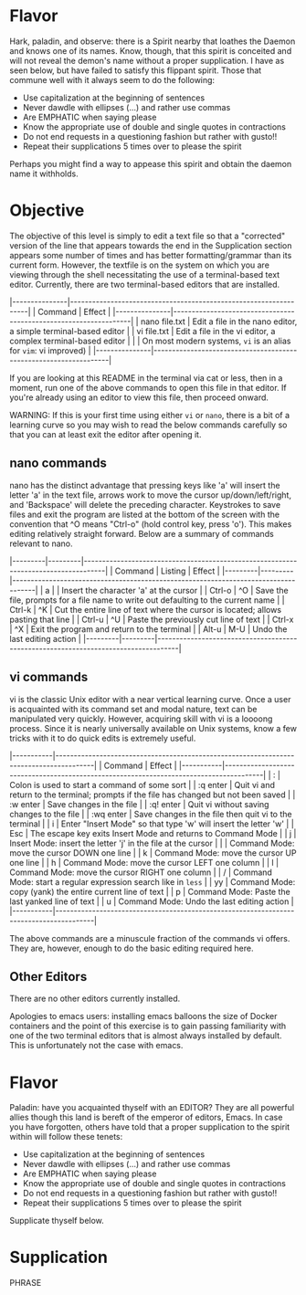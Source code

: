 # Flavor
Hark, paladin, and observe: there is a Spirit nearby that loathes the
Daemon and knows one of its names.  Know, though, that this spirit is
conceited and will not reveal the demon's name without a proper
supplication.  I have as seen below, but have failed to satisfy this
flippant spirit. Those that commune well with it always seem to do the
following:

- Use capitalization at the beginning of sentences
- Never dawdle with ellipses (...) and rather use commas
- Are EMPHATIC when saying please
- Know the appropriate use of double and single quotes in contractions
- Do not end requests in a questioning fashion but rather with gusto!!
- Repeat their supplications 5 times over to please the spirit

Perhaps you might find a way to appease this spirit and obtain the
daemon name it withholds.

# Objective
The objective of this level is simply to edit a text file so that a
"corrected" version of the line that appears towards the end in the
Supplication section appears some number of times and has better
formatting/grammar than its current form. However, the textfile is on
the system on which you are viewing through the shell necessitating
the use of a terminal-based text editor. Currently, there are two
terminal-based editors that are installed.

|---------------|------------------------------------------------------------------|
| Command       | Effect                                                           |
|---------------|------------------------------------------------------------------|
| nano file.txt | Edit a file in the nano editor, a simple terminal-based editor   |
| vi file.txt   | Edit a file in the vi editor, a complex terminal-based editor    |
|               | On most modern systems, `vi` is an alias for `vim`: vi improved) |
|---------------|------------------------------------------------------------------|


If you are looking at this README in the terminal via cat or less,
then in a moment, run one of the above commands to open this file in
that editor. If you're already using an editor to view this file, then
proceed onward.

WARNING: If this is your first time using either `vi` or `nano`, there
is a bit of a learning curve so you may wish to read the below
commands carefully so that you can at least exit the editor after
opening it.

## nano commands
nano has the distinct advantage that pressing keys like 'a' will
insert the letter 'a' in the text file, arrows work to move the cursor
up/down/left/right, and 'Backspace' will delete the preceding
character. Keystrokes to save files and exit the program are listed at
the bottom of the screen with the convention that ^O means "Ctrl-o"
(hold control key, press 'o'). This makes editing relatively straight
forward. Below are a summary of commands relevant to nano.

|---------|---------|------------------------------------------------------------------------------------|
| Command | Listing | Effect                                                                             |
|---------|---------|------------------------------------------------------------------------------------|
| a       |         | Insert the character 'a' at the cursor                                             |
| Ctrl-o  | ^O      | Save the file, prompts for a file name to write out defaulting to the current name |
| Ctrl-k  | ^K      | Cut the entire line of text where the cursor is located; allows pasting that line  |
| Ctrl-u  | ^U      | Paste the previously cut line of text                                              |
| Ctrl-x  | ^X      | Exit the program and return to the terminal                                        |
| Alt-u   | M-U     | Undo the last editing action                                                       |
|---------|---------|------------------------------------------------------------------------------------|

## vi commands
vi is the classic Unix editor with a near vertical learning
curve. Once a user is acquainted with its command set and modal
nature, text can be manipulated very quickly. However, acquiring skill
with vi is a loooong process. Since it is nearly universally available
on Unix systems, know a few tricks with it to do quick edits is
extremely useful.

|-----------|----------------------------------------------------------------------------------------|
| Command   | Effect                                                                                 |
|-----------|----------------------------------------------------------------------------------------|
| :         | Colon is used to start a command of some sort                                          |
| :q enter  | Quit vi and return to the terminal; prompts if the file has changed but not been saved |
| :w enter  | Save changes in the file                                                               |
| :q! enter | Quit vi without saving changes to the file                                             |
| :wq enter | Save changes in the file then quit vi to the terminal                                  |
| i         | Enter "Insert Mode" so that type 'w' will insert the letter 'w'                        |
| Esc       | The escape key exits Insert Mode and returns to Command Mode                           |
| j         | Insert Mode: insert the letter 'j' in the file at the cursor                           |
|           | Command Mode: move the cursor DOWN one line                                            |
| k         | Command Mode: move the cursor UP one line                                              |
| h         | Command Mode: move the cursor LEFT one column                                          |
| l         | Command Mode: move the cursor RIGHT one column                                         |
| /         | Command Mode: start a regular expression search like in `less`                         |
| yy        | Command Mode: copy (yank) the entire current line of text                              |
| p         | Command Mode: Paste the last yanked line of text                                       |
| u         | Command Mode: Undo the last editing action                                             |
|-----------|----------------------------------------------------------------------------------------|

The above commands are a minuscule fraction of the commands vi
offers. They are, however, enough to do the basic editing required
here.

## Other Editors
There are no other editors currently installed.

Apologies to emacs users: installing emacs balloons the size of Docker
containers and the point of this exercise is to gain passing
familiarity with one of the two terminal editors that is almost always
installed by default. This is unfortunately not the case with emacs.

# Flavor
Paladin: have you acquainted thyself with an EDITOR? They are all
powerful allies though this land is bereft of the emperor of editors,
Emacs. In case you have forgotten, others have told that a proper
supplication to the spirit within will follow these tenets:

- Use capitalization at the beginning of sentences
- Never dawdle with ellipses (...) and rather use commas
- Are EMPHATIC when saying please
- Know the appropriate use of double and single quotes in contractions
- Do not end requests in a questioning fashion but rather with gusto!!
- Repeat their supplications 5 times over to please the spirit

Supplicate thyself below.

# Supplication
PHRASE

